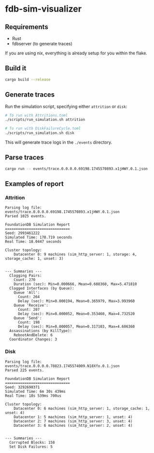 # fdb-sim-visualizer

## Requirements

- Rust
- fdbserver (to generate traces)

If you are using nix, everything is already setup for you within the flake.

## Build it

```bash
cargo build --release
```

 ## Generate traces
 
Run the simulation script, specifying either `attrition` or `disk`:
```bash
# To run with Attritions.toml
./scripts/run_simulation.sh attrition

# To run with DiskFailureCycle.toml
./scripts/run_simulation.sh disk
```

This will generate trace logs in the `./events` directory.

## Parse traces

```bash
cargo run -- events/trace.0.0.0.0.69198.1745570893.x1jHWY.0.1.json
```

## Examples of report

### Attrition

```text
Parsing log file: events/trace.0.0.0.0.69198.1745570893.x1jHWY.0.1.json
Parsed 1025 events.

FoundationDB Simulation Report
==============================
Seed: 2993461222
Simulated Time: 170.719 seconds
Real Time: 18.0447 seconds

Cluster topology:
    Datacenter 0: 9 machines (sim_http_server: 1, storage: 4, storage_cache: 1, unset: 3)


--- Summaries ---
  Clogging Pairs:
    Count: 270
    Duration (sec): Min=0.000666, Mean=0.688360, Max=5.471810
  Clogged Interfaces (by Queue):
    Queue 'All':
      Count: 264
      Delay (sec): Min=0.000194, Mean=0.365979, Max=3.993960
    Queue 'Receive':
      Count: 207
      Delay (sec): Min=0.000052, Mean=0.353460, Max=4.732520
    Queue 'Send':
      Count: 198
      Delay (sec): Min=0.000057, Mean=0.317103, Max=4.606360
  Assassinations (by KillType):
    RebootAndDelete: 6
  Coordinator Changes: 3
```

### Disk

```text
Parsing log file: events/trace.0.0.0.0.78823.1745574009.N18Xfo.0.1.json
Parsed 225 events.

FoundationDB Simulation Report
==============================
Seed: 3292690371
Simulated Time: 6m 30s 439ms
Real Time: 18s 539ms 700us

Cluster topology:
    Datacenter 0: 6 machines (sim_http_server: 1, storage_cache: 1, unset: 4)
    Datacenter 1: 5 machines (sim_http_server: 1, unset: 4)
    Datacenter 2: 7 machines (sim_http_server: 3, unset: 4)
    Datacenter 3: 6 machines (sim_http_server: 2, unset: 4)


--- Summaries ---
  Corrupted Blocks: 158
  Set Disk Failures: 5
```